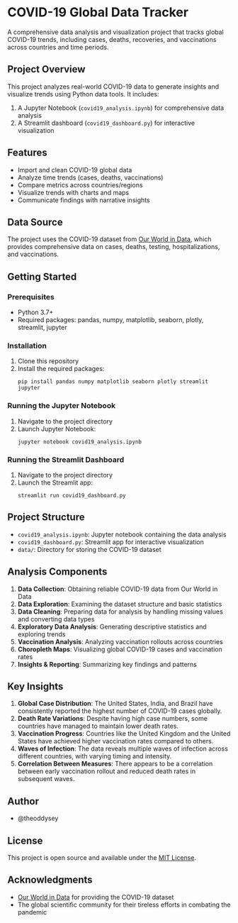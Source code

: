 # COVID-19 Global Data Tracker

A comprehensive data analysis and visualization project that tracks global COVID-19 trends, including cases, deaths, recoveries, and vaccinations across countries and time periods.

## Project Overview

This project analyzes real-world COVID-19 data to generate insights and visualize trends using Python data tools. It includes:

1. A Jupyter Notebook (`covid19_analysis.ipynb`) for comprehensive data analysis
2. A Streamlit dashboard (`covid19_dashboard.py`) for interactive visualization

## Features

- Import and clean COVID-19 global data
- Analyze time trends (cases, deaths, vaccinations)
- Compare metrics across countries/regions
- Visualize trends with charts and maps
- Communicate findings with narrative insights

## Data Source

The project uses the COVID-19 dataset from [Our World in Data](https://ourworldindata.org/coronavirus), which provides comprehensive data on cases, deaths, testing, hospitalizations, and vaccinations.

## Getting Started

### Prerequisites

- Python 3.7+
- Required packages: pandas, numpy, matplotlib, seaborn, plotly, streamlit, jupyter

### Installation

1. Clone this repository
2. Install the required packages:
   ```
   pip install pandas numpy matplotlib seaborn plotly streamlit jupyter
   ```

### Running the Jupyter Notebook

1. Navigate to the project directory
2. Launch Jupyter Notebook:
   ```
   jupyter notebook covid19_analysis.ipynb
   ```

### Running the Streamlit Dashboard

1. Navigate to the project directory
2. Launch the Streamlit app:
   ```
   streamlit run covid19_dashboard.py
   ```

## Project Structure

- `covid19_analysis.ipynb`: Jupyter notebook containing the data analysis
- `covid19_dashboard.py`: Streamlit app for interactive visualization
- `data/`: Directory for storing the COVID-19 dataset

## Analysis Components

1. **Data Collection**: Obtaining reliable COVID-19 data from Our World in Data
2. **Data Exploration**: Examining the dataset structure and basic statistics
3. **Data Cleaning**: Preparing data for analysis by handling missing values and converting data types
4. **Exploratory Data Analysis**: Generating descriptive statistics and exploring trends
5. **Vaccination Analysis**: Analyzing vaccination rollouts across countries
6. **Choropleth Maps**: Visualizing global COVID-19 cases and vaccination rates
7. **Insights & Reporting**: Summarizing key findings and patterns

## Key Insights

1. **Global Case Distribution**: The United States, India, and Brazil have consistently reported the highest number of COVID-19 cases globally.
2. **Death Rate Variations**: Despite having high case numbers, some countries have managed to maintain lower death rates.
3. **Vaccination Progress**: Countries like the United Kingdom and the United States have achieved higher vaccination rates compared to others.
4. **Waves of Infection**: The data reveals multiple waves of infection across different countries, with varying timing and intensity.
5. **Correlation Between Measures**: There appears to be a correlation between early vaccination rollout and reduced death rates in subsequent waves.

## Author

- @theoddysey

## License

This project is open source and available under the [MIT License](LICENSE).

## Acknowledgments

- [Our World in Data](https://ourworldindata.org/) for providing the COVID-19 dataset
- The global scientific community for their tireless efforts in combating the pandemic
